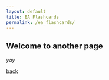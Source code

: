 ```yaml
---
layout: default
title: EA Flashcards
permalink: /ea_flashcards/
---
```


## Welcome to another page

_yay_

[back](./)
